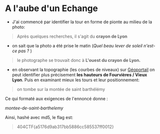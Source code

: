 # A l'aube d'un Echange

- J'ai commencé par identifier la tour en forme de pionte au milieu de la photo:

>Après quelques recherches, il s'agit du **crayon de Lyon**

- on sait que la photo a été prise le matin (*Quel beau lever de soleil n'est-ce pas ?* )

> le photographe se trouvait donc à **L'ouest du crayon de Lyon.**

- en observant la topographie (les courbes de niveaux) sur [Géoportail](https://geoportail.gouv.fr) on peut identifier plus précisement **les hauteurs de Fourvières / Vieux Lyon**. Puis en examinant mieux les tours et leur positionnement: 
>on tombe sur la montée de saint barthélémy

Ce qui formaté aux exigences de l'ennoncé donne :  

*montee-de-saint-barthelemy*

Ainsi, hashé avec md5, le flag est:

>404CTF{a5176d9ab317bb5886cc585537ff0012}